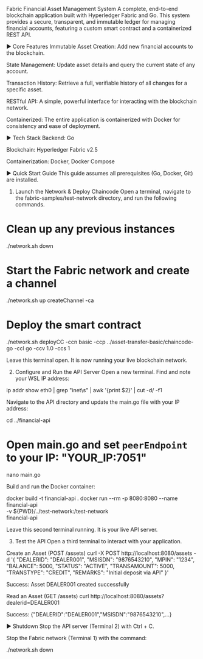 Fabric Financial Asset Management System
A complete, end-to-end blockchain application built with Hyperledger Fabric and Go. This system provides a secure, transparent, and immutable ledger for managing financial accounts, featuring a custom smart contract and a containerized REST API.

► Core Features
Immutable Asset Creation: Add new financial accounts to the blockchain.

State Management: Update asset details and query the current state of any account.

Transaction History: Retrieve a full, verifiable history of all changes for a specific asset.

RESTful API: A simple, powerful interface for interacting with the blockchain network.

Containerized: The entire application is containerized with Docker for consistency and ease of deployment.

► Tech Stack
Backend: Go

Blockchain: Hyperledger Fabric v2.5

Containerization: Docker, Docker Compose

► Quick Start Guide
This guide assumes all prerequisites (Go, Docker, Git) are installed.

1. Launch the Network & Deploy Chaincode
Open a terminal, navigate to the fabric-samples/test-network directory, and run the following commands.

# Clean up any previous instances
./network.sh down

# Start the Fabric network and create a channel
./network.sh up createChannel -ca

# Deploy the smart contract
./network.sh deployCC -ccn basic -ccp ../asset-transfer-basic/chaincode-go -ccl go -ccv 1.0 -ccs 1

Leave this terminal open. It is now running your live blockchain network.

2. Configure and Run the API Server
Open a new terminal. Find and note your WSL IP address:

ip addr show eth0 | grep "inet\s" | awk '{print $2}' | cut -d/ -f1

Navigate to the API directory and update the main.go file with your IP address:

cd ../financial-api
# Open main.go and set `peerEndpoint` to your IP: "YOUR_IP:7051"
nano main.go 

Build and run the Docker container:

docker build -t financial-api .
docker run --rm -p 8080:8080 --name financial-api \
-v ${PWD}/../test-network:/test-network \
financial-api

Leave this second terminal running. It is your live API server.

3. Test the API
Open a third terminal to interact with your application.

Create an Asset (POST /assets)
curl -X POST http://localhost:8080/assets -d '{
    "DEALERID": "DEALER001", "MSISDN": "9876543210", "MPIN": "1234",
    "BALANCE": 5000, "STATUS": "ACTIVE", "TRANSAMOUNT": 5000,
    "TRANSTYPE": "CREDIT", "REMARKS": "Initial deposit via API"
}'

Success: Asset DEALER001 created successfully

Read an Asset (GET /assets)
curl http://localhost:8080/assets?dealerid=DEALER001

Success: {"DEALERID":"DEALER001","MSISDN":"9876543210",...}

► Shutdown
Stop the API server (Terminal 2) with Ctrl + C.

Stop the Fabric network (Terminal 1) with the command:

./network.sh down
